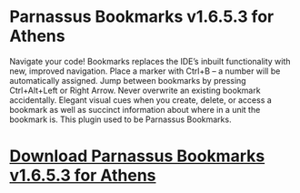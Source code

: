 # Parnassus Bookmarks v1.6.5.3 for Athens

Navigate your code! Bookmarks replaces the IDE’s inbuilt functionality with new,
improved navigation. Place a marker with Ctrl+B – a number will be automatically assigned.
Jump between bookmarks by pressing Ctrl+Alt+Left or Right Arrow.
Never overwrite an existing bookmark accidentally. Elegant visual cues when you create,
delete, or access a bookmark as well as succinct information about where in a unit the bookmark is.
This plugin used to be Parnassus Bookmarks.

# [Download Parnassus Bookmarks v1.6.5.3 for Athens](https://developer.team/delphi/35036-parnassus-bookmarks-v1653-for-athens.html)
